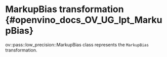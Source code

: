 # MarkupBias transformation {#openvino_docs_OV_UG_lpt_MarkupBias}

ov::pass::low_precision::MarkupBias class represents the `MarkupBias` transformation.
